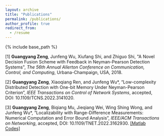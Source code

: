 ```yaml
---
layout: archive
title: "Publications"
permalink: /publications/
author_profile: true
redirect_from:
  - /resume
---
```


{% include base_path %}

[1] **Guangyang Zeng**, Junfeng Wu, Xiufang Shi, and Zhiguo Shi, "A Novel Decision Fusion Scheme with
Feedback in Neyman-Pearson Detection Systems", _The 56th Annual Allerton Conference on Communication,
Control, and Computing_, Urbana-Champaign, USA, 2018.

[2] **Guangyang Zeng**, Xiaoqiang Ren, and Junfeng Wu*, “Low-complexity Distributed Detection with
One-bit Memory Under Neyman-Pearson Criterion”, _IEEE Transactions on Control of Network Systems_,
accepted, DOI: 10.1109/TCNS.2022.3141020.

[3] **Guangyang Zeng**, Biqiang Mu, Jieqiang Wei, Wing Shing Wong, and Junfeng Wu*, “Localizability with Range-Difference
Measurements: Numerical Computation and Error Bound Analysis”, _IEEE/ACM Transactions on Networking_,
accepted, DOI: 10.1109/TNET.2022.3162930. [[Matlab Codes]](/files/TDOA_localization.rar)